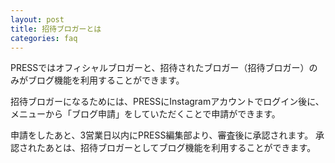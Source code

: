 ```yaml
---
layout: post
title: 招待ブロガーとは
categories: faq
---
```


PRESSではオフィシャルブロガーと、招待されたブロガー（招待ブロガー）のみがブログ機能を利用することができます。

招待ブロガーになるためには、PRESSにInstagramアカウントでログイン後に、メニューから「ブログ申請」をしていただくことで申請ができます。

申請をしたあと、3営業日以内にPRESS編集部より、審査後に承認されます。
承認されたあとは、招待ブロガーとしてブログ機能を利用することができます。
